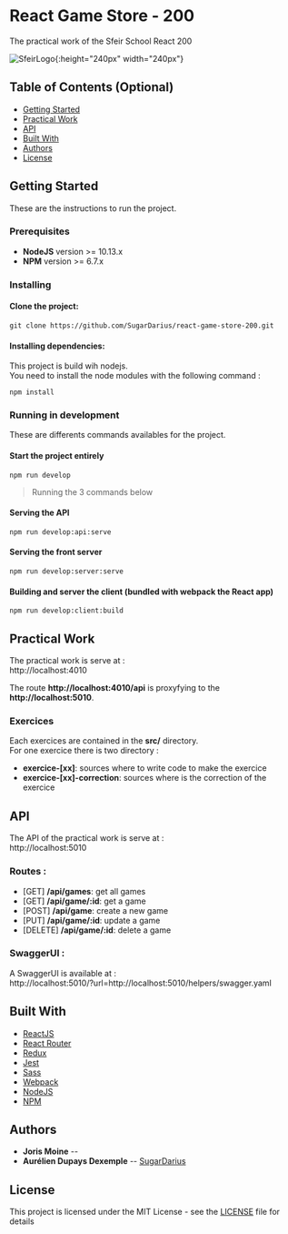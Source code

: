# React Game Store - 200
The practical work of the Sfeir School React 200

![SfeirLogo](https://github.com/SugarDarius/react-game-store-200/blob/master/src/images/sfeir-logo.png){:height="240px" width="240px"}

## Table of Contents (Optional)

- [Getting Started](#installation)
- [Practical Work](#practical-work)
- [API](#api)
- [Built With](#built-with)
- [Authors](#authors)
- [License](#license)

## Getting Started

These are the instructions to run the project.

### Prerequisites

*  **NodeJS** version >= 10.13.x
*  **NPM** version >= 6.7.x

### Installing

#### Clone the project: 

```shell
git clone https://github.com/SugarDarius/react-game-store-200.git
```

#### Installing dependencies: 

This project is build wih nodejs.\
You need to install the node modules with the following command : 

```shell
npm install 
```

### Running in development

These are differents commands availables for the project.

#### Start the project entirely  

```shell
npm run develop
```

> Running the 3 commands below

#### Serving the API

```shell
npm run develop:api:serve
```


#### Serving the front server

```shell
npm run develop:server:serve
```
#### Building and server the client (bundled with webpack the React app)

```shell
npm run develop:client:build
```

## Practical Work
The practical work is serve at :  
http://localhost:4010

The route **http://localhost:4010/api** is proxyfying to the **http://localhost:5010**.

### Exercices 

Each exercices are contained in the **src/** directory.  
For one exercice there is two directory : 
*  **exercice-[xx]**: sources where to write code to make the exercice
*  **exercice-[xx]-correction**: sources where is the correction of the exercice

## API 
The API of the practical work is serve at :  
http://localhost:5010

### Routes :

* [GET] **/api/games**: get all games
* [GET] **/api/game/:id**: get a game
* [POST] **/api/game**: create a new game
* [PUT] **/api/game/:id**: update a game
* [DELETE] **/api/game/:id**: delete a game

### SwaggerUI :
A SwaggerUI is available at :<br />
http://localhost:5010/?url=http://localhost:5010/helpers/swagger.yaml


## Built With

* [ReactJS](https://reactjs.org/)
* [React Router](https://reacttraining.com/react-router/web/guides/philosophy)
* [Redux](https://redux.js.org/)
* [Jest](https://jestjs.io/)
* [Sass](https://sass-lang.com/)
* [Webpack](https://webpack.js.org/)
* [NodeJS](https://nodejs.org/en/)
* [NPM](https://www.npmjs.com/)

## Authors

* **Joris Moine** --
* **Aurélien Dupays Dexemple** -- [SugarDarius](https://github.com/SugarDarius)

## License

This project is licensed under the MIT License - see the [LICENSE](LICENSE) file for details